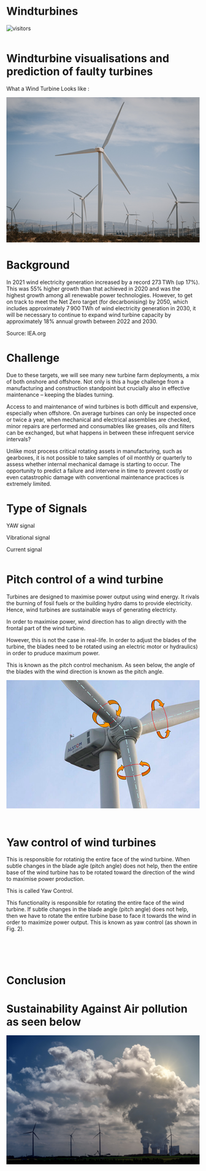# Windturbines



<!-- ![Project Views](https://komarev.com/ghpvc/?username=code-JOA&color=green)
 -->


![visitors](https://visitor-badge.laobi.icu/badge?page_id=code-JOA.visitor-badge)

```python

```

# <a id='7'>Windturbine visualisations and prediction of faulty turbines</a>

What a Wind Turbine Looks like :

![Repo List](./images/wt1.jpg)




# Background
In 2021 wind electricity generation increased by a record 273 TWh (up 17%). This was 55% higher growth than that achieved in 2020 and was the highest growth among all renewable power technologies. However, to get on track to meet the Net Zero target (for decarbonising) by 2050, which includes approximately 7 900 TWh of wind electricity generation in 2030, it will be necessary to continue to expand wind turbine capacity by approximately 18% annual growth between 2022 and 2030. 

Source: IEA.org 


# Challenge

Due to these targets, we will see many new turbine farm deployments, a mix of both onshore and offshore. Not only is this a huge challenge from a manufacturing and construction standpoint but crucially also in effective maintenance – keeping the blades turning.  

Access to and maintenance of wind turbines is both difficult and expensive, especially when offshore. On average turbines can only be inspected once or twice a year, when mechanical and electrical assemblies are checked, minor repairs are performed and consumables like greases, oils and filters can be exchanged, but what happens in between these infrequent service intervals?  

Unlike most process critical rotating assets in manufacturing, such as gearboxes, it is not possible to take samples of oil monthly or quarterly to assess whether internal mechanical damage is starting to occur. The opportunity to predict a failure and intervene in time to prevent costly or even catastrophic damage with conventional maintenance practices is extremely limited. 



# Type of Signals

YAW signal

Vibrational signal

Current signal

```python

```

# Pitch control of a wind turbine

Turbines are designed to maximise power output using wind energy. It rivals the burning of fosil fuels or the building hydro dams to provide electricity. Hence, wind turbines are sustainable ways of generating electricty.

In order to maximise power, wind direction has to align directly with the frontal part of the wind turbine. 

However, this is not the case in real-life. In order to adjust the blades of the turbine, the blades need to be rotated using an electric motor or hydraulics) in order to pruduce maximum power. 

This is known as the pitch control mechanism. As seen below, the angle of the blades with the wind direction is known as the pitch angle.


![Repo List](./images/turbines_and_wind.png)


```python

```

```python

```

<!-- #region -->
# Yaw control of wind turbines

This is responsible for rotatinig the entire face of the wind turbine. When subtle changes in the blade agle (pitch angle) does not help, then the entire base of the wind turbine has to be rotated toward the direction of the wind to maximise power production. 

This is called Yaw Control. 


This functionality is responsible for rotating the entire face of the wind turbine. If subtle changes in the blade angle (pitch angle) does not help, then we have to rotate the entire turbine base to face it towards the wind in order to maximize power output. This is known as yaw control (as shown in Fig. 2).
<!-- #endregion -->

```python

```

```python

```

```python

```

```python

```

```python

```

# Conclusion


# Sustainability Against Air pollution as seen below 

![Repo List](./images/turbines.jpg)








